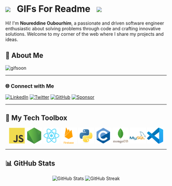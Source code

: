 # <img src="https://user-images.githubusercontent.com/74038190/213844263-a8897a51-32f4-4b3b-b5c2-e1528b89f6f3.png" width="50px" /> &nbsp; GIFs For Readme &nbsp; <img src="https://user-images.githubusercontent.com/74038190/213844263-a8897a51-32f4-4b3b-b5c2-e1528b89f6f3.png" width="50px" />
Hi! I'm **Noureddine Oubourhim**, a passionate and driven software engineer enthusiastic about solving problems through code and crafting innovative solutions. Welcome to my corner of the web where I share my projects and ideas.

## 🌟 About Me

![gifsoon](https://user-images.githubusercontent.com/74038190/221352989-518609ab-b4d1-459e-929f-a08cd2bd9b3c.gif)<!-- Consider adding a meaningful, polished GIF or image. -->

---

### 🌐 Connect with Me

[![LinkedIn](https://img.shields.io/badge/LinkedIn-Connect-blue?style=for-the-badge&logo=linkedin)](https://www.linkedin.com/in/noureddine-oubourhim-8ba049221/)
[![Twitter](https://img.shields.io/twitter/follow/sudo_overflow?color=0E7FC0&logo=twitter&style=for-the-badge&label=Follow%20on%20Twitter)](https://x.com/Nordin_pixly)
[![GitHub](https://img.shields.io/github/followers/NORTH89?logo=GitHub&style=for-the-badge&label=Follow%20on%20GitHub)](https://github.com/NORTH89)
[![Sponsor](https://img.shields.io/github/sponsors/NORTH89?color=BF4B8A&logo=githubsponsors&style=for-the-badge&label=Support%20Me)](https://github.com/sponsors/NORTH89)

---

## 🧮 My Tech Toolbox

<p align="center"> <img src="https://raw.githubusercontent.com/devicons/devicon/master/icons/javascript/javascript-original.svg" alt="JavaScript" width="50" height="50"/> <img src="https://raw.githubusercontent.com/devicons/devicon/master/icons/nodejs/nodejs-original.svg" alt="NodeJS" width="50" height="50"/> <img src="https://raw.githubusercontent.com/devicons/devicon/master/icons/react/react-original.svg" alt="ReactJS" width="50" height="50"/> <img <img src="https://raw.githubusercontent.com/devicons/devicon/master/icons/firebase/firebase-plain-wordmark.svg" alt="Firebase" width="50" height="50"/> <img src="https://raw.githubusercontent.com/devicons/devicon/master/icons/python/python-original.svg" alt="Python" width="50" height="50"/> <img src="https://raw.githubusercontent.com/devicons/devicon/master/icons/c/c-original.svg" alt="C" width="50" height="50"/> <img src="https://raw.githubusercontent.com/devicons/devicon/master/icons/mongodb/mongodb-original-wordmark.svg" alt="MongoDB" width="50" height="50"/> <img src="https://raw.githubusercontent.com/devicons/devicon/master/icons/mysql/mysql-original-wordmark.svg" alt="MySQL" width="50" height="50"/> <img src="https://raw.githubusercontent.com/devicons/devicon/master/icons/vscode/vscode-original.svg"  src="https://raw.githubusercontent.com/devicons/devicon/master/icons/css3/css3-original.svg" alt="CSS3" width="50" height="50"/> </p>


---

## 📊 GitHub Stats

<p align="center">
  <img src="https://github-readme-stats.vercel.app/api?username=NORTH89&hide=contribs,prs&show_icons=true&bg_color=0d1116&title_color=ce09ec&text_color=a4aacb&icon_color=007ec6" alt="GitHub Stats"/>
  <img src="https://github-readme-streak-stats.herokuapp.com/?user=NORTH89&theme=dark&count_private=true&bg_color=0d1116&title_color=ce09ec&text_color=a4aacb&icon_color=007ec6" alt="GitHub Streak"/>
</p>
